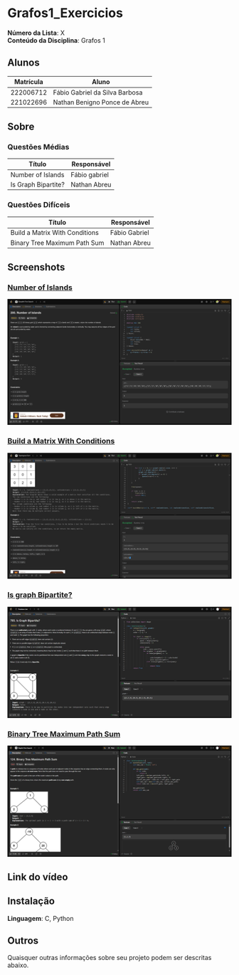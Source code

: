

# Grafos1_Exercicios
**Número da Lista**: X<br>
**Conteúdo da Disciplina**: Grafos 1<br>

## Alunos
|Matrícula | Aluno |
| -- | -- |
| 222006712 | Fábio Gabriel da Silva Barbosa |
| 221022696 | Nathan Benigno Ponce de Abreu |



## Sobre 


### Questões Médias
| Título | Responsável | 
| -- | -- | 
| Number of Islands | Fábio gabriel | 
| Is Graph Bipartite?| Nathan Abreu | 



### Questões Difíceis
| Título | Responsável | 
| -- | -- | 
| Build a Matrix With Conditions | Fábio Gabriel | 
| Binary Tree Maximum Path Sum | Nathan Abreu | 


## Screenshots

### [Number of Islands](https://leetcode.com/problems/number-of-islands/?envType=problem-list-v2&envId=breadth-first-search)
![Number of Islands](img/Number%20of%20Islands%20-%20LeetCode.png)

### [Build a Matrix With Conditions](https://leetcode.com/problems/build-a-matrix-with-conditions/description/?envType=problem-list-v2&envId=topological-sort)
![Build a Matrix With Conditions](img/Build%20a%20Matrix%20With%20Conditions%20-%20LeetCode.png)

### [Is graph Bipartite?](https://leetcode.com/problems/is-graph-bipartite/description/)
![Is graph Bipartite?](img/Bipartite.PNG)

### [Binary Tree Maximum Path Sum](https://leetcode.com/problems/binary-tree-maximum-path-sum/?envType=problem-list-v2&envId=depth-first-search)
![Binary Tree Maximum Path Sum](img/Maximum%20Path%20Sum.PNG)


## Link do vídeo

## Instalação 
**Linguagem**: C, Python <br>


## Outros 
Quaisquer outras informações sobre seu projeto podem ser descritas abaixo.